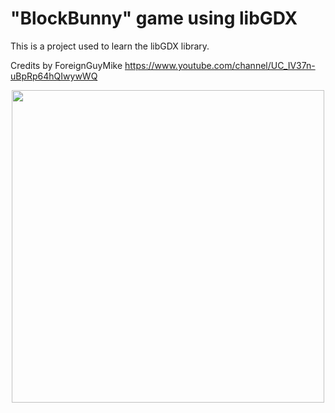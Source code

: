 # "BlockBunny" game using libGDX
This is a project used to learn the libGDX library.

Credits by ForeignGuyMike https://www.youtube.com/channel/UC_IV37n-uBpRp64hQIwywWQ

<p align="center">
  <img src="block_bunny.gif" width="500">
</p>
